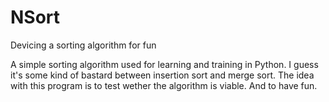 # NSort
Devicing a sorting algorithm for fun

A simple sorting algorithm used for learning and training in Python. I guess it's some kind of bastard between insertion sort and merge sort. The idea with this program is to test wether the algorithm is viable. And to have fun.
